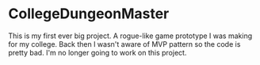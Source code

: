 # CollegeDungeonMaster
This is my first ever big project. A rogue-like game prototype I was making for my college. Back then I wasn't aware of MVP pattern so the code is pretty bad. I'm no longer going to work on this project.
